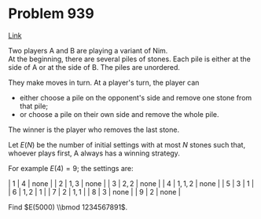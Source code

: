 # Problem 939

[Link](https://projecteuler.net/problem=939)

Two players A and B are playing a variant of Nim.  
At the beginning, there are several piles of stones. Each pile is either at the side of A or at the side of B. The piles are unordered.

They make moves in turn. At a player's turn, the player can

*   either choose a pile on the opponent's side and remove one stone from that pile;
*   or choose a pile on their own side and remove the whole pile.

The winner is the player who removes the last stone.

Let $E(N)$ be the number of initial settings with at most $N$ stones such that, whoever plays first, A always has a winning strategy.

For example $E(4) = 9$; the settings are: 

| 1 | $4$       | none   |
| 2 | $1, 3$    | none   |
| 3 | $2, 2$    | none   |
| 4 | $1, 1, 2$ | none   |
| 5 | $3$       | $1$    |
| 6 | $1, 2$    | $1$    |
| 7 | $2$       | $1, 1$ |
| 8 | $3$       | none   |
| 9 | $2$       | none   |

Find $E(5000) \\bmod 1234567891$.
